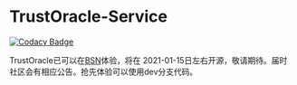 # TrustOracle-Service

[![Codacy Badge](https://api.codacy.com/project/badge/Grade/cbd65c5612b5470baed549c7e6de0810)](https://app.codacy.com/gh/WeBankBlockchain/Trustoracle-Service?utm_source=github.com&utm_medium=referral&utm_content=WeBankBlockchain/Trustoracle-Service&utm_campaign=Badge_Grade)

  TrustOracle已可以在[BSN](https://www.bsnbase.com/)体验，将在 2021-01-15日左右开源，敬请期待。届时社区会有相应公告。抢先体验可以使用dev分支代码。
